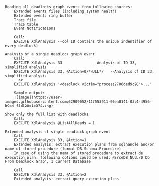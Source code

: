 	Reading all deadlocks graph events from following sources: 
		Extended events files (including system health)
		Extended events ring buffer
		Trace file
		Trace table
		Event Notifications
	
		Call: 
		EXECUTE XdlAnalysis --col ID contains the unique indentifier of every deadlock)

	Analysis of a single deadlock graph event
		Call:
		EXECUTE XdlAnalysis 33				--Analysis of ID 33, simplified analysis
		EXECUTE XdlAnalysis 33, @Action=0/*NULL*/	--Analysis of ID 33, simplified analysis
		--or
		EXECUTE XdlAnalysis '<deadlock victim="process2706ded9c28">...'
	
		Sample output:
		![image](https://user-images.githubusercontent.com/62909052/147553911-0fea0141-03c4-4956-b9a4-f5d628e1e378.png)

	Show only the full list with deadlocks
		Call:
		EXECUTE XdlAnalysis @ListAllDeads = 1
        
	Extended analysis of single deadlock graph event
		Call
		EXECUTE XdlAnalysis 33, @Action=1 
		Extended analysis: extract execution plans from sqlhandle and/or name of stored procedure (format DB.Schema.Procedure)
		In case of using the name of stored procedure to extract de execution plan, following options could be used: @SrceDB NULL/0 Db From Deadlock Graph, 1 Current Database 

		Call
		EXECUTE XdlAnalysis 33, @Action=2    
		Extended analysis: extract query execution plans      


               
